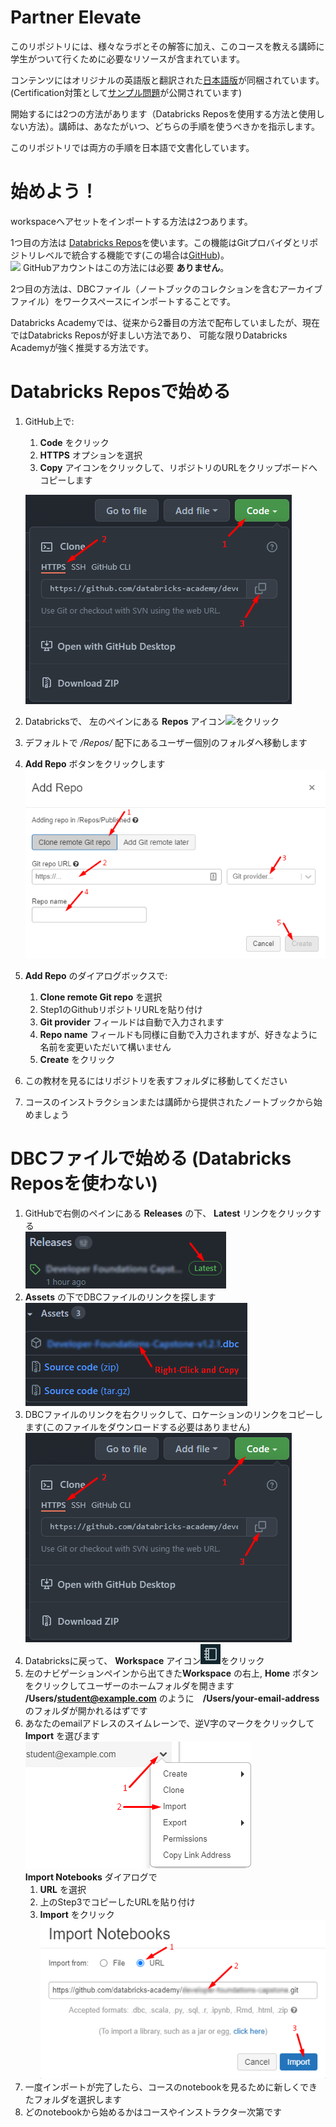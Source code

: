 # Partner Elevate

このリポジトリには、様々なラボとその解答に加え、このコースを教える講師に学生がついて行くために必要なリソースが含まれています。

コンテンツにはオリジナルの英語版と翻訳された<a href="https://github.com/skotani-db/data-engineering-with-databricks/tree/published/Data-Engineering-with-Databricks-Japanese" target="_blank">日本語版</a>が同梱されています。
(Certification対策として<a href="https://files.training.databricks.com/assessments/practice-exams/PracticeExam-DataEngineerAssociate.pdf?_gl=1*8qp3jt*_gcl_aw*R0NMLjE2NTU0NDY1NzguQ2p3S0NBandxYXVWQmhCR0Vpd0FYT2Vwa2FSUS1aM3JhaFFLZjIzbnZRVkFIQ09BN2lNN2IxeWI2OHZfMENscVoybXJ0aGJUM050NVJob0Nia0lRQXZEX0J3RQ..&_ga=2.124141132.751626712.1655681704-652248607.1649050521&_gac=1.91898600.1655446579.CjwKCAjwqauVBhBGEiwAXOepkaRQ-Z3rahQKf23nvQVAHCOA7iM7b1yb68v_0ClqZ2mrthbT3Nt5RhoCbkIQAvD_BwE" target="_blank">サンプル問題</a>が公開されています)

開始するには2つの方法があります（Databricks Reposを使用する方法と使用しない方法）。講師は、あなたがいつ、どちらの手順を使うべきかを指示します。

このリポジトリでは両方の手順を日本語で文書化しています。

# 始めよう！
workspaceへアセットをインポートする方法は2つあります。

1つ目の方法は <a href="https://docs.databricks.com/repos.html" target="_blank">Databricks Repos</a>を使います。この機能はGitプロバイダとリポジトリレベルで統合する機能です(この場合は<a href="https://github.com/" target="_blank">GitHub</a>)。<br/>
<img src="https://files.training.databricks.com/images/icon_note_32.png"> GitHubアカウントはこの方法には必要 **ありません**。

2つ目の方法は、DBCファイル（ノートブックのコレクションを含むアーカイブファイル）をワークスペースにインポートすることです。

Databricks Academyでは、従来から2番目の方法で配布していましたが、現在ではDatabricks Reposが好ましい方法であり、
可能な限りDatabricks Academyが強く推奨する方法です。


# Databricks Reposで始める
1. GitHub上で:
   1.  **Code** をクリック
   1.  **HTTPS** オプションを選択
   1.  **Copy** アイコンをクリックして、リポジトリのURLをクリップボードへコピーします<br/>
   
   ![](https://github.com/skotani-db/data-engineering-with-databricks/blob/753dc9d03532fc8cee87081310bef6824552d135/images/copy-url.png)

1. Databricksで、 左のペインにある **Repos** アイコン![](https://github.com/shotaroktn-db/data-engineering-with-databricks/blob/main/images/repos-icon.png)をクリック
1. デフォルトで */Repos/* 配下にあるユーザー個別のフォルダへ移動します
1.  **Add Repo** ボタンをクリックします<br/>
![](https://github.com/skotani-db/data-engineering-with-databricks/blob/753dc9d03532fc8cee87081310bef6824552d135/images/add-repo.png)
1. 
   **Add Repo** のダイアログボックスで:
   1.  **Clone remote Git repo** を選択
   1. Step1のGithubリポジトリURLを貼り付け
   1.  **Git provider** フィールドは自動で入力されます
   1.  **Repo name** フィールドも同様に自動で入力されますが、好きなように名前を変更いただいて構いません
   1.  **Create** をクリック
1. この教材を見るにはリポジトリを表すフォルダに移動してください
1. コースのインストラクションまたは講師から提供されたノートブックから始めましょう

# DBCファイルで始める (Databricks Reposを使わない)
1. GitHubで右側のペインにある **Releases** の下、 **Latest** リンクをクリックする<br/>
![](https://github.com/skotani-db/data-engineering-with-databricks/blob/753dc9d03532fc8cee87081310bef6824552d135/images/latest.png)
2.  **Assets** の下でDBCファイルのリンクを探します<br/>
![](https://github.com/skotani-db/data-engineering-with-databricks/blob/753dc9d03532fc8cee87081310bef6824552d135/images/dbc.png)
4. DBCファイルのリンクを右クリックして、ロケーションのリンクをコピーします(このファイルをダウンロードする必要はありません)<br/>
![](https://github.com/skotani-db/data-engineering-with-databricks/blob/753dc9d03532fc8cee87081310bef6824552d135/images/clone.png)
4. Databricksに戻って、 **Workspace** アイコン![](https://github.com/skotani-db/data-engineering-with-databricks/blob/753dc9d03532fc8cee87081310bef6824552d135/images/workspace.png)をクリック 
5. 左のナビゲーションペインから出てきた**Workspace** の右上,  **Home** ボタンをクリックしてユーザーのホームフォルダを開きます<br/> **/Users/student@example.com** のように　**/Users/your-email-address** のフォルダが開かれるはずです
6. あなたのemailアドレスのスイムレーンで、逆V字のマークをクリックして **Import** を選びます<br/>
![](https://github.com/skotani-db/data-engineering-with-databricks/blob/753dc9d03532fc8cee87081310bef6824552d135/images/import.png)<br/>
   **Import Notebooks** ダイアログで
   1.  **URL** を選択
   2. 上のStep3でコピーしたURLを貼り付け
   3.  **Import** をクリック<br/>
![](https://github.com/skotani-db/data-engineering-with-databricks/blob/753dc9d03532fc8cee87081310bef6824552d135/images/import-notebook.png)
8. 一度インポートが完了したら、コースのnotebookを見るために新しくできたフォルダを選択します
9. どのnotebookから始めるかはコースやインストラクター次第です
